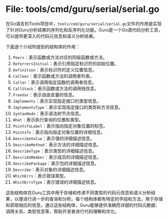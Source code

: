 # File: tools/cmd/guru/serial/serial.go

在Go语言的Tools项目中，`tools/cmd/guru/serial/serial.go`文件的作用是实现了针对Guru分析结果的序列化和反序列化功能。Guru是一个Go源代码分析工具，可以提供更深入的代码元信息和语义分析结果。

下面逐个介绍所提到的结构体的作用：

1. `Peers`：表示函数或方法对应的同级函数或方法。
2. `ReferrersInitial`：表示引用指定标识符的初始位置。
3. `Definition`：表示标识符的定义位置信息。
4. `Callees`：表示函数或方法的调用者列表。
5. `Caller`：表示调用指定函数的调用者信息。
6. `CallStack`：表示函数或方法的调用栈信息。
7. `FreeVar`：表示自由变量的信息。
8. `Implements`：表示实现指定接口的类型信息。
9. `ImplementsType`：表示实现指定接口的类型和方法信息。
10. `SyntaxNode`：表示语法树节点信息。
11. `What`：表示执行查询的位置和类型。
12. `PointsToLabel`：表示指向指定对象位置的标签。
13. `PointsTo`：表示指向指定对象位置的详细信息。
14. `DescribeValue`：表示值的详细描述信息。
15. `DescribeMethod`：表示方法的详细描述信息。
16. `DescribeType`：表示类型的详细描述信息。
17. `DescribeMember`：表示成员的详细描述信息。
18. `DescribePackage`：表示包的详细描述信息。
19. `Describe`：表示对象的详细描述信息。
20. `WhichErrs`：表示错误类型。
21. `WhichErrsType`：表示错误的详细描述信息。

这些结构体在Guru工具中用于存储和传递不同类型的代码元信息和语义分析结果，以便进行进一步的查询和分析。每个结构体都有特定的字段和方法，用于存储和获取相应的信息。通过这些结构体，Guru能够提供准确而详细的代码元数据、调用关系、类型信息等，帮助开发者进行代码理解和优化。

